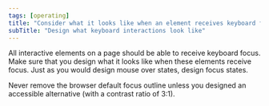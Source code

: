 ```yaml
---
tags: [operating]
title: "Consider what it looks like when an element receives keyboard focus."
subTitle: "Design what keyboard interactions look like"
---
```


All interactive elements on a page should be able to receive keyboard focus. Make sure that you design what it looks like when these elements receive focus. Just as you would design mouse over states, design focus states.

Never remove the browser default focus outline unless you designed an accessible alternative (with a contrast ratio of 3:1).
